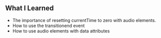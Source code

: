## What I Learned

- The importance of resetting currentTime to zero with audio elements.
- How to use the transitionend event
- How to use audio elements with data attributes
